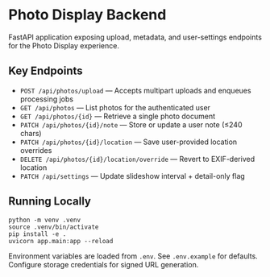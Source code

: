 # Photo Display Backend

FastAPI application exposing upload, metadata, and user-settings endpoints for the Photo Display experience.

## Key Endpoints

- `POST /api/photos/upload` — Accepts multipart uploads and enqueues processing jobs
- `GET /api/photos` — List photos for the authenticated user
- `GET /api/photos/{id}` — Retrieve a single photo document
- `PATCH /api/photos/{id}/note` — Store or update a user note (≤240 chars)
- `PATCH /api/photos/{id}/location` — Save user-provided location overrides
- `DELETE /api/photos/{id}/location/override` — Revert to EXIF-derived location
- `PATCH /api/settings` — Update slideshow interval + detail-only flag

## Running Locally

```
python -m venv .venv
source .venv/bin/activate
pip install -e .
uvicorn app.main:app --reload
```

Environment variables are loaded from `.env`. See `.env.example` for defaults. Configure storage credentials for signed URL generation.
